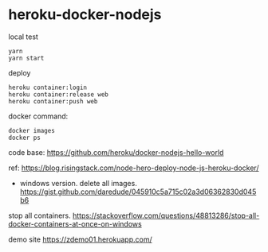 # heroku-docker-nodejs


local test
```
yarn
yarn start
```

deploy
```
heroku container:login
heroku container:release web
heroku container:push web
```

docker command:
```
docker images
docker ps
```
code base:
https://github.com/heroku/docker-nodejs-hello-world

ref:
https://blog.risingstack.com/node-hero-deploy-node-js-heroku-docker/

- windows version.
delete all images.
https://gist.github.com/daredude/045910c5a715c02a3d06362830d045b6

stop all containers.
https://stackoverflow.com/questions/48813286/stop-all-docker-containers-at-once-on-windows

demo site
https://zdemo01.herokuapp.com/
